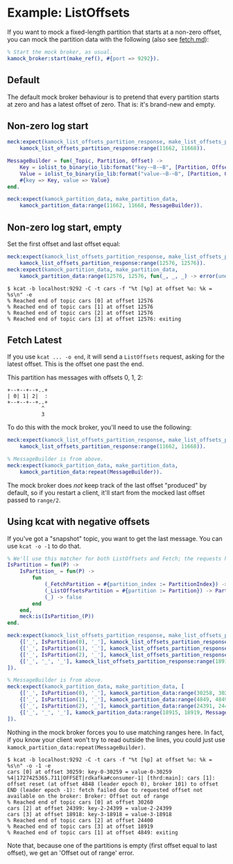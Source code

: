 # Example: ListOffsets

If you want to mock a fixed-length partition that starts at a non-zero offset, you can mock the partition data with the
following (also see [fetch.md](fetch.md)):

```erlang
% Start the mock broker, as usual.
kamock_broker:start(make_ref(), #{port => 9292}).
```

## Default

The default mock broker behaviour is to pretend that every partition starts at zero and has a latest offset of zero.
That is: it's brand-new and empty.

## Non-zero log start

```erlang
meck:expect(kamock_list_offsets_partition_response, make_list_offsets_partition_response,
    kamock_list_offsets_partition_response:range(11662, 11668)).
```

```erlang
MessageBuilder = fun(_Topic, Partition, Offset) ->
    Key = iolist_to_binary(io_lib:format("key-~B-~B", [Partition, Offset])),
    Value = iolist_to_binary(io_lib:format("value-~B-~B", [Partition, Offset])),
    #{key => Key, value => Value}
end.

meck:expect(kamock_partition_data, make_partition_data,
    kamock_partition_data:range(11662, 11668, MessageBuilder)).
```

## Non-zero log start, empty

Set the first offset and last offset equal:

```erlang
meck:expect(kamock_list_offsets_partition_response, make_list_offsets_partition_response,
    kamock_list_offsets_partition_response:range(12576, 12576)).
meck:expect(kamock_partition_data, make_partition_data,
    kamock_partition_data:range(12576, 12576, fun(_, _, _) -> error(unexpected) end)).
```

```
$ kcat -b localhost:9292 -C -t cars -f "%t [%p] at offset %o: %k = %s\n" -e
% Reached end of topic cars [0] at offset 12576
% Reached end of topic cars [1] at offset 12576
% Reached end of topic cars [2] at offset 12576
% Reached end of topic cars [3] at offset 12576: exiting
```

## Fetch Latest

If you use `kcat ... -o end`, it will send a `ListOffsets` request, asking for the latest offset. This is the offset one
past the end.

This partition has messages with offsets 0, 1, 2:

```
+--+--+--+..+
| 0| 1| 2|  :
+--+--+--+..+
           ^
           3
```

To do this with the mock broker, you'll need to use the following:

```erlang
meck:expect(kamock_list_offsets_partition_response, make_list_offsets_partition_response,
    kamock_list_offsets_partition_response:range(11662, 11668)).

% MessageBuilder is from above.
meck:expect(kamock_partition_data, make_partition_data,
    kamock_partition_data:repeat(MessageBuilder)).
```

The mock broker does _not_ keep track of the last offset "produced" by default, so if you restart a client, it'll start
from the mocked last offset passed to `range/2`.

## Using kcat with negative offsets

If you've got a "snapshot" topic, you want to get the last message. You can use `kcat -o -1` to do that.

```erlang
% We'll use this matcher for both ListOffsets and Fetch; the requests have different fields. We'll cope.
IsPartition = fun(P) ->
    IsPartition_ = fun(P) ->
        fun
            (_FetchPartition = #{partition_index := PartitionIndex}) -> PartitionIndex == P;
            (_ListOffsetsPartition = #{partition := Partition}) -> Partition == P;
            (_) -> false
        end
    end,
    meck:is(IsPartition_(P))
end.
```

```erlang
meck:expect(kamock_list_offsets_partition_response, make_list_offsets_partition_response, [
    {['_', IsPartition(0), '_'], kamock_list_offsets_partition_response:range(30258, 30260)},
    {['_', IsPartition(1), '_'], kamock_list_offsets_partition_response:range(4849, 4849)},
    {['_', IsPartition(2), '_'], kamock_list_offsets_partition_response:range(24391, 24400)},
    {['_', '_', '_'], kamock_list_offsets_partition_response:range(18915, 18919)}
]).
```

```erlang
% MessageBuilder is from above.
meck:expect(kamock_partition_data, make_partition_data, [
    {['_', IsPartition(0), '_'], kamock_partition_data:range(30258, 30260, MessageBuilder)},
    {['_', IsPartition(1), '_'], kamock_partition_data:range(4849, 4849, MessageBuilder)},
    {['_', IsPartition(2), '_'], kamock_partition_data:range(24391, 24400, MessageBuilder)},
    {['_', '_', '_'], kamock_partition_data:range(18915, 18919, MessageBuilder)}
]).
```

Nothing in the mock broker forces you to use matching ranges here. In fact, if you know your client won't try to read
outside the lines, you could just use `kamock_partition_data:repeat(MessageBuilder)`.

```
$ kcat -b localhost:9292 -C -t cars -f "%t [%p] at offset %o: %k = %s\n" -o -1 -e
cars [0] at offset 30259: key-0-30259 = value-0-30259
%4|1727425365.711|OFFSET|rdkafka#consumer-1| [thrd:main]: cars [1]: offset reset (at offset 4848 (leader epoch 0), broker 101) to offset END (leader epoch -1): fetch failed due to requested offset not available on the broker: Broker: Offset out of range
% Reached end of topic cars [0] at offset 30260
cars [2] at offset 24399: key-2-24399 = value-2-24399
cars [3] at offset 18918: key-3-18918 = value-3-18918
% Reached end of topic cars [2] at offset 24400
% Reached end of topic cars [3] at offset 18919
% Reached end of topic cars [1] at offset 4849: exiting
```

Note that, because one of the partitions is empty (first offset equal to last offset), we get an 'Offset out of range'
error.
